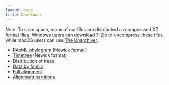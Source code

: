 ```yaml
---
layout: page
title: Downloads
---
```


Note: To save space, many of our files are distributed as compressed XZ format files. Windows users can download [7-Zip](http://www.7-zip.org/) to uncompress these files, while macOS users can use [The Unarchiver](https://theunarchiver.com/).

- [RAxML phylogram](actinopt_12k_raxml.tre.xz) (Newick format)
- [Timetree](actinopt_12k_treePL.tre.xz) (Newick format)
- Distribution of trees
- [Data by family](family/)
- [Full alignment](final_alignment.phylip.xz)
- [Alignment partitions](final_alignment.partitions)
